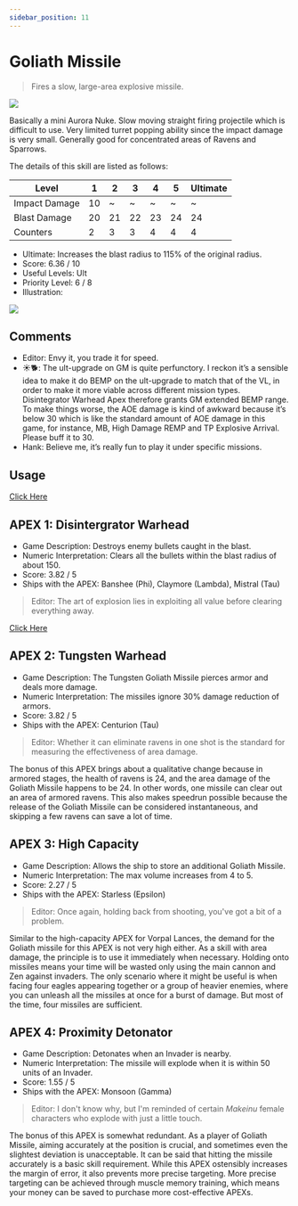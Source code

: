 ```yaml
---
sidebar_position: 11
---
```


# Goliath Missile

> Fires a slow, large-area explosive missile.

<img src="/terms/gm.png" style={{zoom:0.85}}/>

Basically a mini Aurora Nuke. Slow moving straight firing projectile which is difficult to use. Very limited turret popping ability since the impact damage is very small. Generally good for concentrated areas of Ravens and Sparrows.

The details of this skill are listed as follows:

| Level         | 1    | 2    | 3    | 4    | 5    | Ultimate |
| ------------- | ---- | ---- | ---- | ---- | ---- | -------- |
| Impact Damage | 10   | ~    | ~    | ~    | ~    | ~        |
| Blast Damage  | 20   | 21   | 22   | 23   | 24   | 24       |
| Counters      | 2    | 3    | 3    | 4    | 4    | 4        |

- Ultimate: Increases the blast radius to 115% of the original radius.
- Score: 6.36 / 10
- Useful Levels: Ult
- Priority Level: 6 / 8
- Illustration:

<img src="/skills/gm.gif" style={{zoom:1}}/>

## Comments

- Editor: Envy it, you trade it for speed.
- ☀🐕: The ult-upgrade on GM is quite perfunctory. I reckon it’s a sensible idea to make it do BEMP on the ult-upgrade to match that of the VL, in order to make it more viable across different mission types. Disintegrator Warhead Apex therefore grants GM extended BEMP range. To make things worse, the AOE damage is kind of awkward because it’s below 30 which is like the standard amount of AOE damage in this game, for instance, MB, High Damage REMP and TP Explosive Arrival. Please buff it to 30.
- Hank: Believe me, it’s really fun to play it under specific missions.

## Usage

[Click Here](https://gamefaqs.gamespot.com/iphone/193681-phoenix-ii/faqs/76704/auras#goliath-missile)

## APEX 1: Disintergrator Warhead

- Game Description: Destroys enemy bullets caught in the blast.
- Numeric Interpretation: Clears all the bullets within the blast radius of about 150.
- Score: 3.82 / 5
- Ships with the APEX: Banshee (Phi), Claymore (Lambda), Mistral (Tau)

> Editor: The art of explosion lies in exploiting all value before clearing everything away.

[Click Here](https://gamefaqs.gamespot.com/iphone/193681-phoenix-ii/faqs/76704/apexes-aura#disintegrator-warhead)

## APEX 2: Tungsten Warhead

- Game Description: The Tungsten Goliath Missile pierces armor and deals more damage.
- Numeric Interpretation: The missiles ignore 30% damage reduction of armors.
- Score: 3.82 / 5
- Ships with the APEX: Centurion (Tau)

> Editor: Whether it can eliminate ravens in one shot is the standard for measuring the effectiveness of area damage.

The bonus of this APEX brings about a qualitative change because in armored stages, the health of ravens is 24, and the area damage of the Goliath Missile happens to be 24. In other words, one missile can clear out an area of armored ravens. This also makes speedrun possible because the release of the Goliath Missile can be considered instantaneous, and skipping a few ravens can save a lot of time.

## APEX 3: High Capacity

- Game Description: Allows the ship to store an additional Goliath Missile.
- Numeric Interpretation: The max volume increases from 4 to 5.
- Score: 2.27 / 5
- Ships with the APEX: Starless (Epsilon)

> Editor: Once again, holding back from shooting, you've got a bit of a problem.

Similar to the high-capacity APEX for Vorpal Lances, the demand for the Goliath missile for this APEX is not very high either. As a skill with area damage, the principle is to use it immediately when necessary. Holding onto missiles means your time will be wasted only using the main cannon and Zen against invaders. The only scenario where it might be useful is when facing four eagles appearing together or a group of heavier enemies, where you can unleash all the missiles at once for a burst of damage. But most of the time, four missiles are sufficient.

## APEX 4: Proximity Detonator

- Game Description: Detonates when an Invader is nearby.
- Numeric Interpretation: The missile will explode when it is within 50 units of an Invader.
- Score: 1.55 / 5
- Ships with the APEX: Monsoon (Gamma)

> Editor: I don't know why, but I'm reminded of certain *Makeinu* female characters who explode with just a little touch.

The bonus of this APEX is somewhat redundant. As a player of Goliath Missile, aiming accurately at the position is crucial, and sometimes even the slightest deviation is unacceptable. It can be said that hitting the missile accurately is a basic skill requirement. While this APEX ostensibly increases the margin of error, it also prevents more precise targeting. More precise targeting can be achieved through muscle memory training, which means your money can be saved to purchase more cost-effective APEXs.
